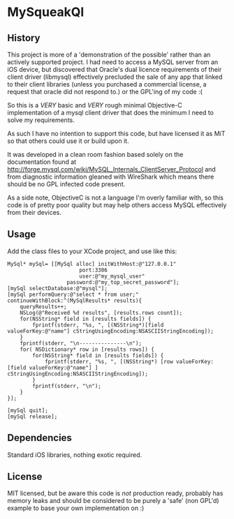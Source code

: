 MySqueakQl
=============

History
-------
This project is more of a 'demonstration of the possible' rather than an actively supported project.  I had need to access a MySQL server from an iOS device, but discovered that Oracle's dual licence requirements of their client driver (libmysql) effectively precluded the sale of any app that linked to their client libraries (unless you purchased a commercial license, a request that oracle did not respond to.) or the GPL'ing of my code :(

So this is a *VERY* basic and *VERY* rough minimal Objective-C implementation of a mysql client driver that does the minimum I need to solve my requirements.

As such I have no intention to support this code, but have licensed it as MiT so that others could use it or build upon it.  

It was developed in a clean room fashion based solely on the documentation found at http://forge.mysql.com/wiki/MySQL_Internals_ClientServer_Protocol and from diagnostic information gleaned with WireShark which means there should be no GPL infected code present.

As a side note, ObjectiveC is not a language I'm overly familiar with, so this code is of pretty poor quality but may help others access MySQL effectively from their devices.

Usage
-----
Add the class files to your XCode project, and use like this: 

    MySql* mySql= [[MySql alloc] initWithHost:@"127.0.0.1" 
                           port:3306 
                           user:@"my_mysql_user" 
                       password:@"my_top_secret_password"];
    [mySql selectDatabase:@"mysql"];
    [mySql performQuery:@"select * from user;" continueWithBlock:^(MySqlResults* results){
        queryResults++;
        NSLog(@"Received %d results", [results.rows count]);
        for(NSString* field in [results fields]) {
            fprintf(stderr, "%s, ", [(NSString*)[field valueForKey:@"name"] cStringUsingEncoding:NSASCIIStringEncoding]);
        }
        fprintf(stderr, "\n---------------\n");
        for( NSDictionary* row in [results rows]) {
            for(NSString* field in [results fields]) {
                fprintf(stderr, "%s, ", [(NSString*) [row valueForKey: [field valueForKey:@"name"] ] cStringUsingEncoding:NSASCIIStringEncoding]);
            }
            fprintf(stderr, "\n");
        }   
    }];
    
    [mySql quit];
    [mySql release];

Dependencies
------------
Standard iOS libraries, nothing exotic required.

License
-------
MIT licensed, but be aware this code is *not* production ready, probably has memory leaks and should be considered to be purely a 'safe' (non GPL'd) example to base your own implementation on :)